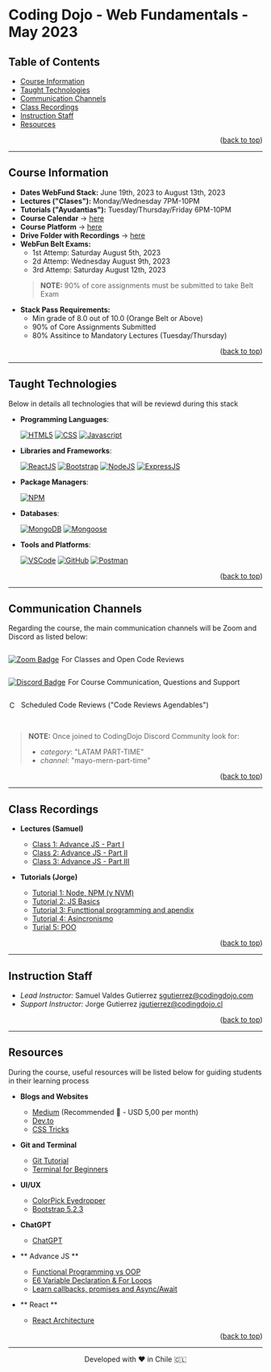 <a name="back-to-top"></a>


<!-- *********************************************************************** -->
<!-- 0.3) PROJECT TITLE -->
<!-- *********************************************************************** -->

<!-- omit in toc -->
# Coding Dojo - Web Fundamentals - May 2023

<!-- *********************************************************************** -->
<!-- 0.2) TABLE OF CONTENTS -->
<!-- *********************************************************************** -->

<!-- omit in toc -->
## Table of Contents

- [Course Information](#course-information)
- [Taught Technologies](#taught-technologies)
- [Communication Channels](#communication-channels)
- [Class Recordings](#class-recordings)
- [Instruction Staff](#instruction-staff)
- [Resources](#resources)
<p align="right">(<a href="#back-to-top">back to top</a>)</p>

---

<!-- *********************************************************************** -->
<!-- I) Course Information -->
<!-- *********************************************************************** -->

## Course Information

- **Dates WebFund Stack:** June 19th, 2023 to August 13th, 2023
- **Lectures ("Clases"):** Monday/Wednesday 7PM-10PM
- **Tutorials ("Ayudantias"):** Tuesday/Thursday/Friday 6PM-10PM
- **Course Calendar** → [here](https://docs.google.com/spreadsheets/d/15n7dWPJmquayvYmuep0eqpfnkM2_RktqMwbxLF2CzEA/edit#gid=0)
- **Course Platform** → [here](https://login.codingdojo.com/login)
- **Drive Folder with Recordings** → [here](https://drive.google.com/drive/u/1/folders/1EpeRzrncBsyOL8urh169LiUWBrkzXnqO)
- **WebFun Belt Exams:**
  - 1st Attemp: Saturday August 5th, 2023
  - 2d Attemp: Wednesday August 9th, 2023
  - 3rd Attemp: Saturday August 12th, 2023
  > **NOTE:** 90% of core assignments must be submitted to take Belt Exam
- **Stack Pass Requirements:**
  - Min grade of 8.0 out of 10.0 (Orange Belt or Above)
  - 90% of Core Assignments Submitted
  - 80% Assitince to Mandatory Lectures (Tuesday/Thursday)

<p align="right">(<a href="#back-to-top">back to top</a>)</p>

---

<!-- *********************************************************************** -->
<!-- II) TECHNOLOGIES -->
<!-- *********************************************************************** -->

## Taught Technologies

Below in details all technologies that will be reviewd during this stack

- **Programming Languages**:

  [![HTML5][html5-badge]][html5-url]
  [![CSS][css-badge]][css-url]
  [![Javascript][javascript-badge]][javascript-url]

- **Libraries and Frameworks**:

  [![ReactJS][react-js-badge]][react-js-url]
  [![Bootstrap][bootstrap-badge]][bootstrap-url]
  [![NodeJS][node-js-badge]][node-js-url]
  [![ExpressJS][express-js-badge]][express-js-url]

- **Package Managers**:

  [![NPM][npm-badge]][npm-url]

- **Databases**:

  [![MongoDB][mongodb-badge]][mongodb-url]
  [![Mongoose][mongoose-badge]][mongoose-url]

- **Tools and Platforms**:

  [![VSCode][vscode-badge]][vscode-url]
  [![GitHub][github-badge]][github-url]
  [![Postman][postman-badge]][postman-url]

<p align="right">(<a href="#back-to-top">back to top</a>)</p>

---

<!-- *********************************************************************** -->
<!-- III) MAIN COMMUNICATION CHANNELS -->
<!-- *********************************************************************** -->

## Communication Channels

Regarding the course, the main communication channels will be Zoom and Discord as listed below:

<div style="display: flex; align-items: center;">
  <a href="https://us06web.zoom.us/j/82906790108?pwd=Y1lrSlgzWFRTY2hodGFsOEpzT3Ztdz09">
    <img src="https://img.shields.io/badge/Zoom-2D8CFF?logo=zoom&logoColor=fff&style=flat" alt="Zoom Badge">
  </a>
  <p style="margin-left: 5px;"> For Classes and Open Code Reviews</p>
</div>

<div style="display: flex; align-items: center;">
  <a href="http://discord.codingdojo.com/join">
    <img src="https://img.shields.io/badge/Discord-5865F2?logo=discord&logoColor=fff&style=flat" alt="Discord Badge">
  </a>
  <p style="margin-left: 5px;"> For Course Communication, Questions and Support</p>
</div>

<div style="display: flex; align-items: center; ">
  <a href="https://calendly.com/instructores13/code-review-agendable-full-stack-mern">
    <img src="https://www.copilot.com/_next/image?url=https%3A%2F%2Fimages.ctfassets.net%2Fl41zuz9np7js%2F4Y2zP2a3WzSMi8ACUIrVVS%2Faa010a2c1bcc212ce292656ea2b5b647%2Fcal.png&w=640&q=75" alt="Calendly Badge" height="16" style = "background-color:white; padding:2px;border-radius: 3px;">
  </a>
  <p style="margin-left: 5px;">Scheduled Code Reviews ("Code Reviews Agendables")</p>
</div>

<br>

>**NOTE:** Once joined to CodingDojo Discord Community look for:
>  - *category*: "LATAM PART-TIME"
>  -  *channel*: "mayo-mern-part-time"

<p align="right">(<a href="#back-to-top">back to top</a>)</p>

---

<!-- *********************************************************************** -->
<!-- IV) Class Recordings -->
<!-- *********************************************************************** -->

## Class Recordings

- **Lectures (Samuel)**
  - [Class 1: Advance JS - Part I](https://drive.google.com/drive/folders/1KMhF0zX7zUPuAZMzqJSAUmb3y31kDitS?usp=drive_link)
  - [Class 2: Advance JS - Part II](https://us06web.zoom.us/rec/share/OhccnQon6AGDbDjsATpFAjLIaGdW669plSe6Nkfkx7A6WthsipMMCViRxlB9OjvT.XLxxeQe0Gi3GAuvx?pwd=3bZFmG8tBvaumnBRLEFl2tEKUAsBNiRz)
  - [Class 3: Advance JS - Part III](https://us06web.zoom.us/rec/share/4DVEy2FC7l23b0OJyq2AJz7Yccz-VCVlK3IPlwVJzmmgap_18kxpgp7sePrTfSfd.BEmcZdUerVfiB5hm?pwd=39-Zyi_COfgWRRVf8c4oiZwIe-bSVIjU)


- **Tutorials (Jorge)**
  - [Tutorial 1: Node, NPM (y NVM)](https://us06web.zoom.us/rec/share/cU5SpiiqN5vzADJI9b3HC2Y7b1UqiLezcjym2sq8yurxI74j_T_GKGJSruRdRxXx.2dJ_y1Rrt2i6Noln?pwd=lLrNMIlOlGsAvD5DTmm3z60trL0TXPx5)
  - [Tutorial 2: JS Basics](https://us06web.zoom.us/rec/share/xgZkNQUpCLSam06isqQ1JV8cUdqs90IjR3tnKRLtrNCBxRoHZjgMvrBdAn3cKflT.x6VpyYsBV-d9lUYw?pwd=F12bEFwZB2RWzMzXqaS6lOsFwzb9ZgaX)
  - [Tutorial 3: Functtional programming and apendix](https://us06web.zoom.us/rec/share/bZ-r-eBjFVpP8vU5ukg2C2knBoriYlrR35dGzwkaJ7jFM_DlKyiYvQGBycMhksr6.7vZupi6BJpp7QvME?pwd=yMf3VPLTC-TXn-vWshIo64kiS9Ngk4Et)
  - [Tutorial 4: Asincronismo](https://us06web.zoom.us/rec/share/M6vfo5GSChsrrEkWs-UQHmUIGS_goZFxOz8e9c3Zh-WrncOA0ArszPOY_n6m2-6g.C1CjjG8-4pjIgsjW?pwd=SdRlwigDY2f-ecYT77Ka2Oigm7pTF1Bj)
  - [Turial 5: POO](https://us06web.zoom.us/rec/share/v1DiAGLsvfk6WPj-nqCoz78sQaLAqBOQEOMjBsOUiFFSPUMHtcgEY8-MLu6vLo9G._SqJ7ij0cfZvvI9e?pwd=HJemLr-D_5RV_FTGtNDoFtcFqiYsQkaB)


<p align="right">(<a href="#back-to-top">back to top</a>)</p>

---

<!-- *********************************************************************** -->
<!-- V) INSTRUCTION STAFF -->
<!-- *********************************************************************** -->

## Instruction Staff

- _Lead Instructor:_ Samuel Valdes Gutierrez [sgutierrez@codingdojo.com](mailto:sgutierrez@codingdojo.com)
- _Support Instructor:_ Jorge Gutierrez [jgutierrez@codingdojo.cl](mailto:jgutierrez@codingdojo.cl)

<p align="right">(<a href="#back-to-top">back to top</a>)</p>

---

<!-- *********************************************************************** -->
<!-- VI) RESOURCES -->
<!-- *********************************************************************** -->

## Resources

During the course, useful resources will be listed below for guiding students in their learning process

- **Blogs and Websites**
  - [Medium](https://medium.com/) (Recommended 🚀 - USD 5,00 per month)
  - [Dev.to](https://dev.to/)
  - [CSS Tricks](https://css-tricks.com/)

- **Git and Terminal**
  - [Git Tutorial](https://medium.com/swlh/an-introduction-to-git-and-github-22ecb4cb1256)
  - [Terminal for Beginners](https://medium.com/@grace.m.nolan/terminal-for-beginners-e492ba10902a)

- **UI/UX**
  - [ColorPick Eyedropper](https://chrome.google.com/webstore/detail/colorpick-eyedropper/ohcpnigalekghcmgcdcenkpelffpdolg)
  - [Bootstrap 5.2.3](https://getbootstrap.com/docs/5.2/getting-started/introduction/)

- **ChatGPT**
  - [ChatGPT](https://openai.com/blog/chatgpt)

- ** Advance JS **
  - [Functional Programming vs OOP](https://medium.com/swlh/functional-programming-vs-object-oriented-programming-48eee6cf6830)
  - [E6 Variable Declaration & For Loops](https://medium.com/@mautayro/es6-variable-declaration-for-loops-why-const-works-in-a-for-in-loop-but-not-in-a-normal-a200cc5467c2)
  - [Learn callbacks, promises and Async/Await](https://dev.to/joyshaheb/learn-callbacks-promises-async-await-by-making-ice-cream-4n76)

- ** React **
  - [React Architecture](https://handsonreact.com/docs/architecture)
  
<p align="right">(<a href="#back-to-top">back to top</a>)</p>

---

<!-- *********************************************************************** -->
<!-- VIII) FOOTER -->
<!-- *********************************************************************** -->

<p align="center">
Developed with ❤️ in Chile 🇨🇱
</p>

<!-- ----------------------------------------------------------------------- -->
<!-- A.1) Teachnologies -->
<!-- ----------------------------------------------------------------------- -->

<!-- 1) Programming Languages -->

<!-- HTML5 -->

[html5-badge]: https://img.shields.io/badge/HTML5-E34F26?logo=html5&logoColor=fff&style=for-the-badge
[html5-url]: https://dev.w3.org/html5/spec-LC/

<!-- CSS3 -->

[css-badge]: https://img.shields.io/badge/CSS3-1572B6?logo=css3&logoColor=fff&style=for-the-badge
[css-url]: https://www.bing.com/search?q=Bing+AI&showconv=1&FORM=hpcodx

<!-- Javascript -->

[javascript-badge]: https://img.shields.io/badge/JavaScript-F7DF1E?logo=javascript&logoColor=000&style=for-the-badge
[javascript-url]: https://www.javascript.com/

<!-- Python -->

[python-badge]: https://img.shields.io/badge/Python-3776AB?logo=python&logoColor=fff&style=for-the-badge
[python-url]: https://www.python.org/

<!-- Ruby -->

[ruby-badge]: https://img.shields.io/badge/Ruby-CC342D?logo=ruby&logoColor=fff&style=for-the-badge
[ruby-url]: https://www.ruby-lang.org/

<!-- 2) Frontend Frameworks and Libraries -->

<!-- ReactJS -->

[react-js-badge]: https://img.shields.io/badge/React-61DAFB?logo=react&logoColor=000&style=for-the-badge
[react-js-url]: https://reactjs.org/

<!-- Bootstrap -->

[bootstrap-badge]: https://img.shields.io/badge/bootstrap-%23563D7C.svg?style=for-the-badge&logo=bootstrap&logoColor=white
[bootstrap-url]: https://getbootstrap.com/

<!-- JQuery -->

[jquery-badge]: https://img.shields.io/badge/jQuery-0769AD?logo=jquery&logoColor=fff&style=for-the-badge
[jquery-url]: https://jquery.com/

<!-- Jinja -->

[jinja-badge]: https://img.shields.io/badge/Jinja-B41717?logo=jinja&logoColor=fff&style=for-the-badge
[jinja-url]: https://jinja.palletsprojects.com/

<!-- 3) Backend Frameworks and Libraries -->
<!-- Sinatra Ruby -->

[ruby-sinatra-badge]: https://img.shields.io/badge/Ruby%20Sinatra-000?logo=rubysinatra&logoColor=fff&style=for-the-badge
[ruby-sinatra-url]: https://sinatrarb.com/

<!-- Django -->

[django-badge]: https://img.shields.io/badge/Django-092E20?logo=django&logoColor=fff&style=for-the-badge
[django-url]: https://www.djangoproject.com/

<!-- Flask -->

[flask-badge]: https://img.shields.io/badge/Flask-000?logo=flask&logoColor=fff&style=for-the-badge
[flask-url]: https://flask.palletsprojects.com/

<!-- NodeJS -->

[node-js-badge]: https://img.shields.io/badge/node.js-6DA55F?style=for-the-badge&logo=node.js&logoColor=white
[node-js-url]: https://nodejs.org/

<!-- ExpressJS -->

[express-js-badge]: https://img.shields.io/badge/Express-000?logo=express&logoColor=fff&style=for-the-badge
[express-js-url]: https://expressjs.com/

<!-- 4) Databases -->

<!-- SQLite -->

[sqlite-badge]: https://img.shields.io/badge/SQLite-003B57?logo=sqlite&logoColor=fff&style=for-the-badge
[sqlite-url]: https://sqlite.org/

[mongodb-badge]: https://img.shields.io/badge/MongoDB-47A248?logo=mongodb&logoColor=fff&style=for-the-badge
[mongodb-url]: https://www.mongodb.com/

[mongoose-badge]: https://img.shields.io/badge/Mongoose-800?logo=mongoose&logoColor=fff&style=for-the-badge
[mongoose-url]: https://mongoosejs.com/

<!-- 5) Package Managers -->

<!-- NPM -->

[npm-badge]: https://img.shields.io/badge/npm-CB3837?logo=npm&logoColor=fff&style=for-the-badge
[npm-url]: https://www.npmjs.com/

<!-- RubyGems-->

[ruby-gems-badge]: https://img.shields.io/badge/RubyGems-E9573F?logo=rubygems&logoColor=fff&style=for-the-badge
[ruby-gems-url]: https://rubygems.org/

<!-- PyPI -->

[pypi-badge]: https://img.shields.io/badge/PyPI-3775A9?logo=pypi&logoColor=fff&style=for-the-badge
[pypi-url]: https://pypi.org/

<!-- 6) Platforms and Tools -->

[vscode-badge]: https://img.shields.io/badge/Visual%20Studio%20Code-007ACC?logo=visualstudiocode&logoColor=fff&style=for-the-badge
[vscode-url]: https://code.visualstudio.com/

[github-badge]: https://img.shields.io/badge/GitHub-181717?logo=github&logoColor=fff&style=for-the-badge
[github-url]: https://github.com/

[postman-badge]: https://img.shields.io/badge/Postman-FF6C37?logo=postman&logoColor=fff&style=for-the-badge
[postman-url]: https://www.postman.com/
<!-- ----------------------------------------------------------------------- -->
<!-- A.2) Github Stats -->
<!-- ----------------------------------------------------------------------- -->

<!-- Forks -->

[forks-badge]: https://img.shields.io/github/forks/BigSamu/The_Wishes_Company.svg
[forks-url]: https://github.com/BigSamu/The_Wishes_Company/network/members

<!-- Stargazers -->

[stars-badge]: https://img.shields.io/github/stars/BigSamu/The_Wishes_Company.svg
[stars-url]: https://github.com/BigSamu/The_Wishes_Company/stargazers

<!-- Watchers -->

[watchers-badge]: https://img.shields.io/github/watchers/BigSamu/The_Wishes_Company.svg
[watchers-url]: https://github.com/BigSamu/The_Wishes_Company/watchers

<!-- License -->

[license-badge]: https://img.shields.io/badge/license-MIT-green
[license-url]: ./LICENSE.md

<!-- Follow -->

[github-follow-badge]: https://img.shields.io/github/followers/BigSamu.svg?style=social&label=Follow
[github-follow-url]: https://github.com/BigSamu?tab=followers

<!-- ----------------------------------------------------------------------- -->
<!-- A.3) Contact -->
<!-- ----------------------------------------------------------------------- -->

<!-- Gmail -->

[gmail-badge]: https://img.shields.io/badge/Gmail-D14836?style=for-the-badge&logo=gmail&logoColor=white
[gmail-url]: mailto:valdesgutierrez@gmail.com

<!-- Twitter -->

[twitter-badge]: https://img.shields.io/badge/Twitter-%231DA1F2.svg?style=for-the-badge&logo=Twitter&logoColor=white
[twitter-url]: https://twitter.com/BigSamu5

<!-- LinkedIn -->

[linkedin-badge]: https://img.shields.io/badge/linkedin-%230077B5.svg?style=for-the-badge&logo=linkedin&logoColor=white
[linkedin-badge-small]: https://img.shields.io/badge/--linkedin?label=LinkedIn&logo=LinkedIn&style=social
[linkedin-url]: https://www.linkedin.com/in/samuel-valdes-gutierrez

<!-- HackerRank -->

[hackerrank-badge]: https://img.shields.io/badge/-Hackerrank-2EC866?style=for-the-badge&logo=HackerRank&logoColor=white
[hackerrank-badge-small]: https://img.shields.io/badge/--hackerrank?label=HackerRank&logo=hackerrank&style=social
[hackerrank-url]: https://www.hackerrank.com/BigSamu

<!-- Ask Me Anything -->

[ama-badge]: https://img.shields.io/badge/Ask%20me-anything-1abc9c.svg
[ama-url]: #contact-me

<!-- Say Thanks -->

[say-thanks-badge]: https://img.shields.io/badge/Say%20Thanks-!-1EAEDB.svg
[say-thanks-url]: https://saythanks.io/to/BigSamu

<!-- ----------------------------------------------------------------------- -->
<!-- A.4) Support -->
<!-- ----------------------------------------------------------------------- -->

<!-- Paypal -->

[paypal-badge]: https://img.shields.io/badge/PayPal-00457C?style=for-the-badge&logo=paypal&logoColor=white
[paypal-url]: https://www.paypal.com/paypalme/BigSamu87/2

<!-- Ko-Fi -->

[ko-fi-badge]: https://img.shields.io/badge/Ko--fi-F16061?style=for-the-badge&logo=ko-fi&logoColor=white
[ko-fi-url]: https://ko-fi.com/BigSamu

<!-- Buy Me a Coffee -->

[buy-me-a-coffee-badge]: https://img.shields.io/badge/Buy%20Me%20a%20Coffee-ffdd00?style=for-the-badge&logo=buy-me-a-coffee&logoColor=black
[buy-me-a-coffee-url]: https://www.buymeacoffee.com/BigSamu

<!-- *********************************************************************** -->
<!-- B) INSTALLATION INSTRUCTIONS ENVIRONMENTS & PACKAGE MANAGERS -->
<!-- *********************************************************************** -->

<!-- Node.js and NPM -->

[install-node-js-and-npm-url]: https://gist.github.com/MichaelCurrin/aa1fc56419a355972b96bce23f3bccba

<!-- Ruby, Rubygems and Bundler -->

[install-ruby-and-bundler]: https://gist.github.com/MichaelCurrin/fb758aea4d35e03b9ed093afddf4e7ec

<!-- Python and pip -->

[install-python-and-pip]: https://realpython.com/installing-python/
